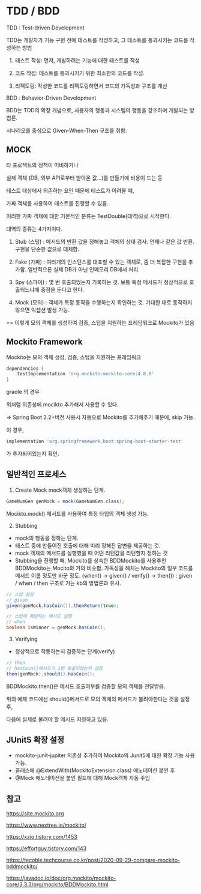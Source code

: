 # TDD / BDD

TDD : Test-driven Development

TDD는 개발자가 기능 구현 전에 테스트를 작성하고, 그 테스트를 통과시키는 코드를 작성하는 방법

1. 테스트 작성: 먼저, 개발하려는 기능에 대한 테스트를 작성

2. 코드 작성: 테스트를 통과시키기 위한 최소한의 코드를 작성.

3. 리팩토링: 작성한 코드를 리팩토링하면서 코드의 가독성과 구조를 개선

BDD : Behavior-Driven Development

BDD는 TDD의 확장 개념으로, 사용자의 행동과 시스템의 행동을 강조하며 개발되는 방법론.

시나리오를 중심으로 Given-When-Then 구조를 취함.

## MOCK

타 프로젝트의 정책이 미비하거나

실제 객체 (DB, 외부 API로부터 받아온 값...)를 만들기에 비용이 드는 등

테스트 대상에서 의존하는 요인 때문에 테스트가 어려울 때,

가짜 객체를 사용하여 테스트를 진행할 수 있음.

이러한 가짜 객체에 대한 기본적인 분류는 TestDouble(대역)으로 시작한다.

대역의 종류는 4가지이다.
>
1. Stub (스텁) : 메서드의 반환 값을 정해놓고 객체의 상태 검사. 언제나 같은 값 반환. 구현을 단순한 값으로 대체함.

2. Fake (가짜) : 여러개의 인스턴스를 대표할 수 있는 객체로, 좀 더 복잡한 구현을 추가함.
일반적으론 실제 DB가 아닌 인메모리 DB에서 처리.

3. Spy (스파이) : 몇 번 호출되었는지 기록하는 것. 보통 특정 메서드가 정상적으로 호출되느냐에 중점을 둔다고 한다.

4. Mock (모의) : 객체가 특정 동작을 수행하는지 확인하는 것. 기대한 대로 동작하지 않으면 익셉션 발생 가능.

=> 이렇게 모의 객체를 생성하여 검증, 스텁을 지원하는 프레임워크로 Mockito가 있음

## Mockito Framework

Mockito는 모의 객체 생성, 검증, 스텁을 지원하는 프레임워크

```groovy
dependencies {
    testImplementation 'org.mockito:mockito-core:4.8.0'
}
```

gradle 의 경우

위처럼 의존성에 mocikto 추가해서 사용할 수 있다.

=> Spring Boot 2.2+버전 사용시 자동으로 Mockito를 추가해주기 때문에, skip 가능.

이 경우,

```groovy
implementation 'org.springframework.boot:spring-boot-starter-test'
```

가 추가되어있는지 확인.

## 일반적인 프로세스

1. Create Mock
mock객체 생성하는 단계.

```java
GameNumGen genMock = mock(GameNumGen.class);
```

Mocikto.mock() 메서드를 사용하여 특정 타입의 객체 생성 가능.

2. Stubbing

- mock의 행동을 정하는 단계.
- 테스트 중에 만들어진 호출에 대해 미리 정해진 답변을 제공하는 것.
- mock 객체의 메서드를 실행했을 때 어떤 리턴값을 리턴할지 정하는 것
- Stubbing을 진행할 때,
  Mockito를 상속한 BDDMockito를 사용추천
  BDDMockito는 Mocito와 거의 비슷함.
  가독성을 해치는 Mockito의 일부 코드를 메서드 이름 정도만 바꾼 정도.
  (when() -> given() / verify() -> then()) : given / when / then 구조로 가는 kb의 방법론과 유사.

```java
// 스텁 설정
// given
given(genMock.hasCoin()).thenReturn(true);

// 스텁에 해당하는 메서드 실행
// when
boolean isWinner = genMock.hasCoin();
```

3. Verifying

- 정상적으로 작동하는지 검증하는 단계(verify)

```java
// then
// hasCoin()메서드가 1번 호출되었는지 검증
then(genMock).should().hasCoin();
```

BDDMockito.then()은 메서드 호출여부를 검증할 모의 객체를 전달받음.

위의 예제 코드에선 should()메서드로 모의 객체의 메서드가 불려야한다는 것을 설정 후,

다음에 실제로 불려야 할 메서드 지정하고 있음.

## JUnit5 확장 설정

- mockito-junit-jupiter 의존성 추가하여 Mockito의 Junit5에 대한 확장 기능 사용 가능.
- 클래스에 @ExtendWith(MockitoExtension.class) 애노테이션 붙인 후
- @Mock 애노테이션을 붙인 필드에 대해 Mock객체 자동 주입

## 참고

https://site.mockito.org

https://www.nextree.io/mockito/

https://xzio.tistory.com/1453

https://effortguy.tistory.com/143

https://tecoble.techcourse.co.kr/post/2020-09-29-compare-mockito-bddmockito/

https://javadoc.io/doc/org.mockito/mockito-core/3.3.3/org/mockito/BDDMockito.html
